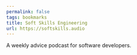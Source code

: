 ```yaml
---
permalink: false
tags: bookmarks
title: Soft Skills Engineering
url: https://softskills.audio
---
```

A weekly advice podcast for software developers.
